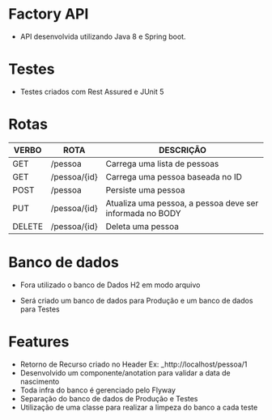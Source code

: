 # Factory API

 - API desenvolvida utilizando Java 8 e Spring boot.

# Testes

 - Testes criados com Rest Assured e JUnit 5

# Rotas
VERBO | ROTA | DESCRIÇÃO |
------------ | ------------- | -------------
| GET| /pessoa | Carrega uma lista de pessoas 
| GET | /pessoa/{id} | Carrega uma pessoa baseada no ID
| POST| /pessoa | Persiste uma pessoa
| PUT| /pessoa/{id} | Atualiza uma pessoa, a pessoa deve ser informada no BODY
| DELETE| /pessoa/{id} | Deleta uma pessoa

# Banco de dados

 - Fora utilizado o banco de Dados H2 em modo arquivo
 
 - Será criado um banco de dados para Produção e um banco de dados para Testes
 
 # Features
 
 - Retorno de Recurso criado no Header Ex: _http://localhost/pessoa/1
 - Desenvolvido um componente/anotation para validar a data de nascimento
 - Toda infra do banco é gerenciado pelo Flyway
 - Separação do banco de dados de Produção e Testes
 - Utilização de uma classe para realizar a limpeza do banco a cada teste

